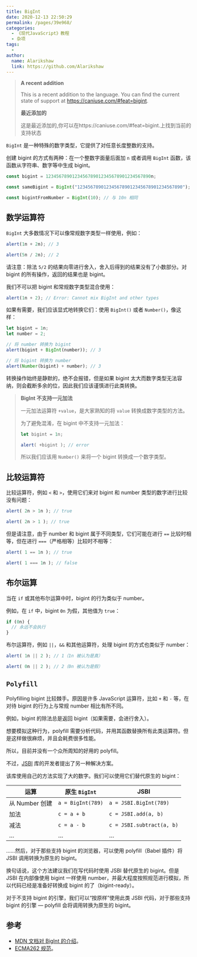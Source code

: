 ```yaml
---
title: BigInt
date: 2020-12-13 22:50:29
permalink: /pages/39e968/
categories:
  - 《现代JavaScript》教程
  - 杂项
tags:
  - 
author: 
  name: Alarikshaw
  link: https://github.com/Alarikshaw
---
```


> **A recent addition**
>
> This is a recent addition to the language. You can find the current state of support at https://caniuse.com/#feat=bigint.
>
> **最近添加的**
>
> 这是最近添加的,你可以在https://caniuse.com/#feat=bigint.上找到当前的支持状态

`BigInt` 是一种特殊的数字类型，它提供了对任意长度整数的支持。

创建 bigint 的方式有两种：在一个整数字面量后面加 `n` 或者调用 `BigInt` 函数，该函数从字符串、数字等中生成 bigint。

```javascript
const bigint = 1234567890123456789012345678901234567890n;

const sameBigint = BigInt("1234567890123456789012345678901234567890");

const bigintFromNumber = BigInt(10); // 与 10n 相同
```

## 数学运算符

`BigInt` 大多数情况下可以像常规数字类型一样使用，例如：

```javascript
alert(1n + 2n); // 3

alert(5n / 2n); // 2
```

请注意：除法 `5/2` 的结果向零进行舍入，舍入后得到的结果没有了小数部分。对 bigint 的所有操作，返回的结果也是 bigint。

我们不可以把 bigint 和常规数字类型混合使用：

```javascript
alert(1n + 2); // Error: Cannot mix BigInt and other types
```

如果有需要，我们应该显式地转换它们：使用 `BigInt()` 或者 `Number()`，像这样：

```javascript
let bigint = 1n;
let number = 2;

// 将 number 转换为 bigint
alert(bigint + BigInt(number)); // 3

// 将 bigint 转换为 number
alert(Number(bigint) + number); // 3
```

转换操作始终是静默的，绝不会报错，但是如果 bigint 太大而数字类型无法容纳，则会截断多余的位，因此我们应该谨慎进行此类转换。

> **BigInt 不支持一元加法**
>
> 一元加法运算符 `+value`，是大家熟知的将 `value` 转换成数字类型的方法。
>
> 为了避免混淆，在 bigint 中不支持一元加法：
>
> ```javascript
> let bigint = 1n;
> 
> alert( +bigint ); // error
> ```
>
> 所以我们应该用 `Number()` 来将一个 bigint 转换成一个数字类型。

## 比较运算符

比较运算符，例如 `<` 和 `>`，使用它们来对 bigint 和 number 类型的数字进行比较没有问题：

```javascript
alert( 2n > 1n ); // true

alert( 2n > 1 ); // true
```

但是请注意，由于 number 和 bigint 属于不同类型，它们可能在进行 `==` 比较时相等，但在进行 `===`（严格相等）比较时不相等：

```javascript
alert( 1 == 1n ); // true

alert( 1 === 1n ); // false
```

## 布尔运算

当在 `if` 或其他布尔运算中时，bigint 的行为类似于 number。

例如，在 `if` 中，bigint `0n` 为假，其他值为 `true`：

```javascript
if (0n) {
  // 永远不会执行
}
```

布尔运算符，例如 `||`，`&&` 和其他运算符，处理 bigint 的方式也类似于 number：

```javascript
alert( 1n || 2 ); // 1（1n 被认为是真）

alert( 0n || 2 ); // 2（0n 被认为是假）
```

## `Polyfill`

Polyfilling bigint 比较棘手。原因是许多 JavaScript 运算符，比如 `+` 和 `-` 等，在对待 bigint 的行为上与常规 number 相比有所不同。

例如，bigint 的除法总是返回 bigint（如果需要，会进行舍入）。

想要模拟这种行为，polyfill 需要分析代码，并用其函数替换所有此类运算符。但是这样做很麻烦，并且会耗费很多性能。

所以，目前并没有一个众所周知的好用的 polyfill。

不过，[JSBI](https://github.com/GoogleChromeLabs/jsbi) 库的开发者提出了另一种解决方案。

该库使用自己的方法实现了大的数字。我们可以使用它们替代原生的 bigint：

| 运算           | 原生 `BigInt`     | JSBI                      |
| -------------- | ----------------- | ------------------------- |
| 从 Number 创建 | `a = BigInt(789)` | `a = JSBI.BigInt(789)`    |
| 加法           | `c = a + b`       | `c = JSBI.add(a, b)`      |
| 减法           | `c = a - b`       | `c = JSBI.subtract(a, b)` |
| …              | …                 | …                         |

……然后，对于那些支持 bigint 的浏览器，可以使用 polyfill（Babel 插件）将 JSBI 调用转换为原生的 bigint。

换句话说，这个方法建议我们在写代码时使用 JSBI 替代原生的 bigint。但是 JSBI 在内部像使用 bigint 一样使用 number，并最大程度按照规范进行模拟，所以代码已经是准备好转换成 bigint 的了（bigint-ready）。

对于不支持 bigint 的引擎，我们可以“按原样”使用此类 JSBI 代码，对于那些支持 bigint 的引擎 — polyfill 会将调用转换为原生的 bigint。

## 参考

- [MDN 文档对 BigInt 的介绍](https://developer.mozilla.org/zh/docs/Web/Web/JavaScript/Reference/Global_Objects/BigInt)。
- [ECMA262 规范](https://tc39.es/ecma262/#sec-bigint-objects)。
